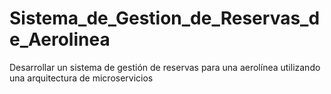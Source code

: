 # Sistema_de_Gestion_de_Reservas_de_Aerolinea
Desarrollar un sistema de gestión de reservas para una aerolínea utilizando una arquitectura de microservicios
